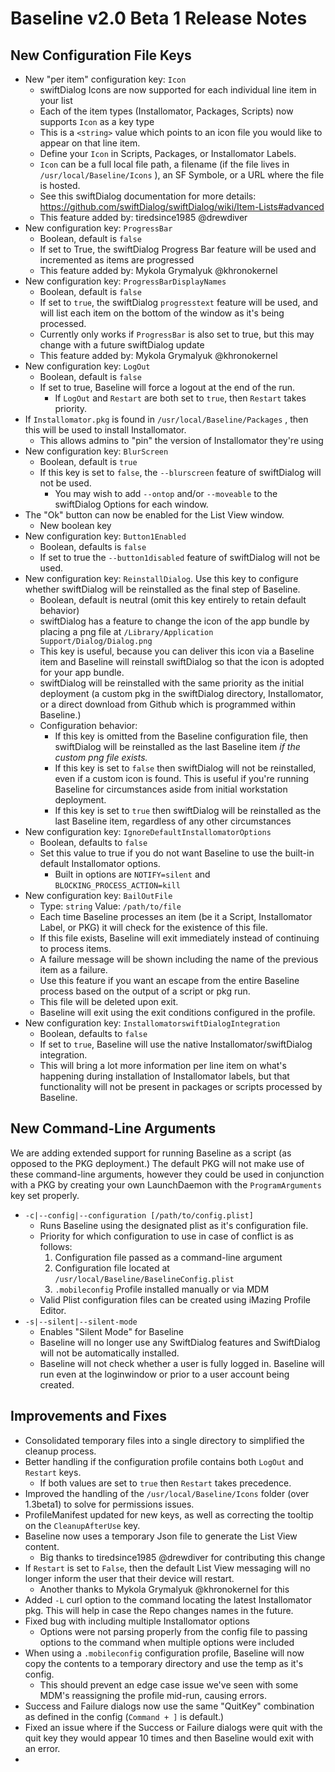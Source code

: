 # Baseline v2.0 Beta 1 Release Notes
## New Configuration File Keys
- New "per item" configuration key: `Icon`
	- swiftDialog Icons are now supported for each individual line item in your list
	- Each of the item types (Installomator, Packages, Scripts) now supports `Icon` as a key type
	- This is a `<string>` value which points to an icon file you would like to appear on that line item.
	- Define your `Icon` in Scripts, Packages, or Installomator Labels.
	- `Icon` can be a full local file path, a filename (if the file lives in `/usr/local/Baseline/Icons` ), an SF Symbole, or a URL where the file is hosted.
	- See this swiftDialog documentation for more details: https://github.com/swiftDialog/swiftDialog/wiki/Item-Lists#advanced
	- This feature added by: tiredsince1985 @drewdiver
- New configuration key: `ProgressBar`
	- Boolean, default is `false`
	- If set to True, the swiftDialog Progress Bar feature will be used and incremented as items are progressed
	- This feature added by: Mykola Grymalyuk @khronokernel
- New configuration key: `ProgressBarDisplayNames`
	- Boolean, default is `false`
	- If set to `true`, the swiftDialog `progresstext` feature will be used, and will list each item on the bottom of the window as it's being processed.
	- Currently only works if `ProgressBar` is also set to true, but this may change with a future swiftDialog update
	- This feature added by: Mykola Grymalyuk @khronokernel
- New configuration key: `LogOut`
	- Boolean, default is `false`
	- If set to true, Baseline will force a logout at the end of the run.
		- If `LogOut` and `Restart` are both set to `true`, then `Restart` takes priority.
- If `Installomator.pkg` is found in `/usr/local/Baseline/Packages` , then this will be used to install Installomator. 
	 - This allows admins to "pin" the version of Installomator they're using
- New configuration key: `BlurScreen`
	- Boolean, default is `true`
	- If this key is set to `false`, the `--blurscreen` feature of swiftDialog will not be used. 
		- You may wish to add `--ontop` and/or `--moveable` to the swiftDialog Options for each window.
- The "Ok" button can now be enabled for the List View window. 
    - New boolean key 
- New configuration key: `Button1Enabled`
	- Boolean, defaults is `false`
    - If set to true the `--button1disabled` feature of swiftDialog will not be used. 
- New configuration key: `ReinstallDialog`. Use this key to configure whether swiftDialog will be reinstalled as the final step of Baseline.
	- Boolean, default is neutral (omit this key entirely to retain default behavior)
	- swiftDialog has a feature to change the icon of the app bundle by placing a png file at `/Library/Application Support/Dialog/Dialog.png`
	- This key is useful, because you can deliver this icon via a Baseline item and Baseline will reinstall swiftDialog so that the icon is adopted for your app bundle.
	- swiftDialog will be reinstalled with the same priority as the initial deployment (a custom pkg in the swiftDialog directory, Installomator, or a direct download from Github which is programmed within Baseline.)
	- Configuration behavior:
		- If this key is omitted from the Baseline configuration file, then swiftDialog will be reinstalled as the last Baseline item *if the custom png file exists.*
		- If this key is set to `false` then swiftDialog will not be reinstalled, even if a custom icon is found. This is useful if you're running Baseline for circumstances aside from initial workstation deployment.
		- If this key is set to `true` then swiftDialog will be reinstalled as the last Baseline item, regardless of any other circumstances
-  New configuration key: `IgnoreDefaultInstallomatorOptions`
	- Boolean, defaults to `false`
	- Set this value to true if you do not want Baseline to use the built-in default Installomator options.
		- Built in options are `NOTIFY=silent` and `BLOCKING_PROCESS_ACTION=kill`
- New configuration key: `BailOutFile`
	- Type: `string` Value: `/path/to/file`
	- Each time Baseline processes an item (be it a Script, Installomator Label, or PKG) it will check for the existence of this file.
	- If this file exists, Baseline will exit immediately instead of continuing to process items.
	- A failure message will be shown including the name of the previous item as a failure.
	- Use this feature if you want an escape from the entire Baseline process based on the output of a script or pkg run.
	- This file will be deleted upon exit.
	- Baseline will exit using the exit conditions configured in the profile.
- New configuration key: `InstallomatorswiftDialogIntegration`
	- Boolean, defaults to `false`
	- If set to `true`, Baseline will use the native Installomator/swiftDialog integration.
	- This will bring a lot more information per line item on what's happening during installation of Installomator labels, but that functionality will not be present in packages or scripts processed by Baseline.
## New Command-Line Arguments
We are adding extended support for running Baseline as a script (as opposed to the PKG deployment.) The default PKG will not make use of these command-line arguments, however they could be used in conjunction with a PKG by creating your own LaunchDaemon with the `ProgramArguments` key set properly.
- `-c|--config|--configuration [/path/to/config.plist]`
	- Runs Baseline using the designated plist as it's configuration file.
	- Priority for which configuration to use in case of conflict is as follows:
		1. Configuration file passed as a command-line argument
		1. Configuration file located at `/usr/local/Baseline/BaselineConfig.plist`
		1. `.mobileconfig` Profile installed manually or via MDM
	- Valid Plist configuration files can be created using iMazing Profile Editor.
- `-s|--silent|--silent-mode`
	- Enables "Silent Mode" for Baseline
	- Baseline will no longer use any SwiftDialog features and SwiftDialog will not be automatically installed.
	- Baseline will not check whether a user is fully logged in. Baseline will run even at the loginwindow or prior to a user account being created.

## Improvements and Fixes
- Consolidated temporary files into a single directory to simplified the cleanup process.
- Better handling if the configuration profile contains both `LogOut` and `Restart` keys.
	- If both values are set to `true` then `Restart` takes precedence.
- Improved the handling of the `/usr/local/Baseline/Icons` folder (over 1.3beta1) to solve for permissions issues.
- ProfileManifest updated for new keys, as well as correcting the tooltip on the `CleanupAfterUse` key.
- Baseline now uses a temporary Json file to generate the List View content.
	- Big thanks to tiredsince1985 @drewdiver for contributing this change
- If `Restart` is set to `False`, then the default List View messaging will no longer inform the user that their device will restart.
	- Another thanks to Mykola Grymalyuk @khronokernel for this
- Added `-L` curl option to the command locating the latest Installomator pkg. This will help in case the Repo changes names in the future.
- Fixed bug with including multiple Installomator options
	- Options were not parsing properly from the config file to passing options to the command when multiple options were included
- When using a `.mobileconfig` configuration profile, Baseline will now copy the contents to a temporary directory and use the temp as it's config.
	- This should prevent an edge case issue we've seen with some MDM's reassigning the profile mid-run, causing errors.
- Success and Failure dialogs now use the same "QuitKey" combination as defined in the config (`Command + ]` is default.)
- Fixed an issue where if the Success or Failure dialogs were quit with the quit key they would appear 10 times and then Baseline would exit with an error.
- 
